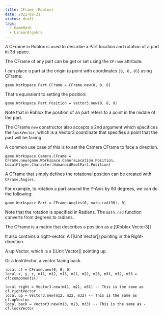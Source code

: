 ```yaml
---
title: CFrame (Roblox)
date: 2021-08-21
status: draft
tags:
  - GameMath
  - LinearAlgebra
---
```


A CFrame in Roblox is used to describe a Part location and rotation of a part in 3d space.

The CFrame of any part can be get or set  using the `CFrame` attribute.

I can place a part at the origin (a point with coordinates `(0, 0, 0)`) using CFrame:

```
game.Workspace.Part.CFrame = CFrame.new(0, 0, 0)
```

That's equivalent to setting the position:

```
game.Workspace.Part.Position = Vector3.new(0, 0, 0)
```

Note that in Roblox the position of an part refers to a point in the middle of the part.

The CFrame `new` constructor also accepts a 2nd argument which specifices the `lookVector`, which is a Vector3 coordinate that specifies a point that the part will be facing.

A common use case of this is to set the Camera CFrame to face a direction. 

```
game.Workspace.Camera.CFrame = CFrame.new(game.Workspace.CameraLocation.Position, LocalPlayer.Character.HumanoidRootPart.Position)
```

A CFrame that simply defines the rotational position can be created with `CFrame.Angles`.

For example, to rotation a part around the Y-Axis by 90 degrees, we can do the following:

```
game.Workspace.Part = CFrame.Angles(0, math.rad(90), 0)
```

Note that the rotation is specified in Radians. The `math.rad` function converts from degrees to radians.

The CFrame is a matrix that describes a position as a [[Roblox Vector3]]

It also contains a right-vector. A [[Unit Vector]] pointing in the Right-direction.

A up Vector, which is a [[Unit Vector]] pointing up.

Or a lookVector, a vector facing back.

```
local cf = CFrame.new(0, 0, 0)
local x, y, z, m11, m12, m13, m21, m22, m23, m31, m32, m33 = cf:components()

local right = Vector3.new(m11, m21, m31) -- This is the same as cf.rightVector
local up = Vector3.new(m12, m22, m32) -- This is the same as cf.upVector
local back = Vector3.new(m13, m23, m33) -- This is the same as -cf.lookVector
```

